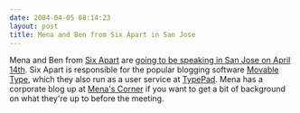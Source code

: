 ```yaml
---
date: 2004-04-05 08:14:23
layout: post
title: Mena and Ben from Six Apart in San Jose
---
```


Mena and Ben from [Six Apart](http://www.sixapart.com/) are [going to be speaking in San Jose on April 14th](http://biz.yahoo.com/bw/040323/235751_1.html). Six Apart is responsible for the popular blogging software [Movable Type](http://www.movabletype.org/), which they also run as a user service at [TypePad](http://www.typepad.com/). Mena has a corporate blog up at [Mena's Corner](http://sixapart.com/corner/) if you want to get a bit of background on what they're up to before the meeting.
